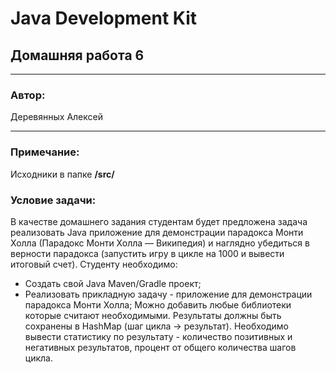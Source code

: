 # Java Development Kit
## Домашняя работа 6
* **
### Автор:
Деревянных Алексей
* **
### Примечание:

Исходники в папке **/src/**

### Условие задачи:

В качестве домашнего задания студентам будет предложена задача реализовать Java приложение для демонстрации парадокса Монти Холла (Парадокс Монти Холла — Википедия) и наглядно убедиться в верности парадокса (запустить игру в цикле на 1000 и вывести итоговый счет).
Студенту необходимо:
* Создать свой Java Maven/Gradle проект;
* Реализовать прикладную задачу - приложение для демонстрации парадокса Монти Холла;
Можно добавить любые библиотеки которые считают необходимыми.
Результаты должны быть сохранены в HashMap (шаг цикла -> результат).
Необходимо вывести статистику по результату - количество позитивных и негативных результатов, процент от общего количества шагов цикла.
